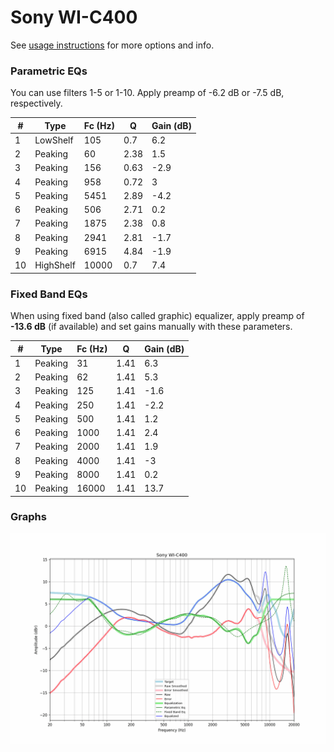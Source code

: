 # Sony WI-C400
See [usage instructions](https://github.com/jaakkopasanen/AutoEq#usage) for more options and info.

### Parametric EQs
You can use filters 1-5 or 1-10. Apply preamp of -6.2 dB or -7.5 dB, respectively.

|   # | Type      |   Fc (Hz) |    Q |   Gain (dB) |
|-----|-----------|-----------|------|-------------|
|   1 | LowShelf  |       105 | 0.7  |         6.2 |
|   2 | Peaking   |        60 | 2.38 |         1.5 |
|   3 | Peaking   |       156 | 0.63 |        -2.9 |
|   4 | Peaking   |       958 | 0.72 |         3   |
|   5 | Peaking   |      5451 | 2.89 |        -4.2 |
|   6 | Peaking   |       506 | 2.71 |         0.2 |
|   7 | Peaking   |      1875 | 2.38 |         0.8 |
|   8 | Peaking   |      2941 | 2.81 |        -1.7 |
|   9 | Peaking   |      6915 | 4.84 |        -1.9 |
|  10 | HighShelf |     10000 | 0.7  |         7.4 |

### Fixed Band EQs
When using fixed band (also called graphic) equalizer, apply preamp of **-13.6 dB** (if available) and set gains manually with these parameters.

|   # | Type    |   Fc (Hz) |    Q |   Gain (dB) |
|-----|---------|-----------|------|-------------|
|   1 | Peaking |        31 | 1.41 |         6.3 |
|   2 | Peaking |        62 | 1.41 |         5.3 |
|   3 | Peaking |       125 | 1.41 |        -1.6 |
|   4 | Peaking |       250 | 1.41 |        -2.2 |
|   5 | Peaking |       500 | 1.41 |         1.2 |
|   6 | Peaking |      1000 | 1.41 |         2.4 |
|   7 | Peaking |      2000 | 1.41 |         1.9 |
|   8 | Peaking |      4000 | 1.41 |        -3   |
|   9 | Peaking |      8000 | 1.41 |         0.2 |
|  10 | Peaking |     16000 | 1.41 |        13.7 |

### Graphs
![](./Sony%20WI-C400.png)
